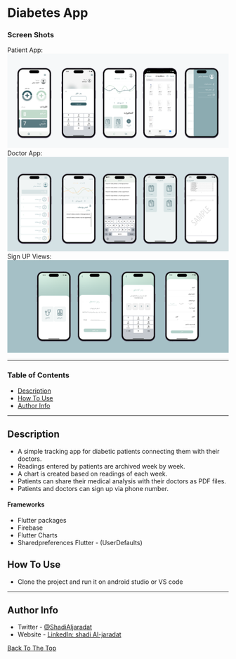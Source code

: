# Diabetes App

### Screen Shots
Patient App:
<img src="Patient Views.png" width="900">
Doctor App:
<img src="Doctor Views.png" width="900">
Sign UP Views:
<img src="Sign UP Views 2.png" width="900">

---

### Table of Contents

- [Description](#description)
- [How To Use](#how-to-use)
- [Author Info](#author-info)

---

## Description

- A simple tracking app for diabetic patients connecting them with their doctors.
- Readings entered by patients are archived week by week.
- A chart is created based on readings of each week.
- Patients can share their medical analysis with their doctors as PDF files.
- Patients and doctors can sign up via phone number.

#### Frameworks

- Flutter packages 
- Firebase
- Flutter Charts 
- Sharedpreferences Flutter - (UserDefaults)


## How To Use

- Clone the project and run it on android studio or VS code 

---

## Author Info

- Twitter - [@ShadiAljaradat](https://twitter.com/ShadiAljaradat?t=olqOi25Tvlq-Gy1j84xEKA&s=08)
- Website - [LinkedIn: shadi Al-jaradat](https://www.linkedin.com/in/shadi-al-jaradat/)

[Back To The Top](#Diabetes-App)
